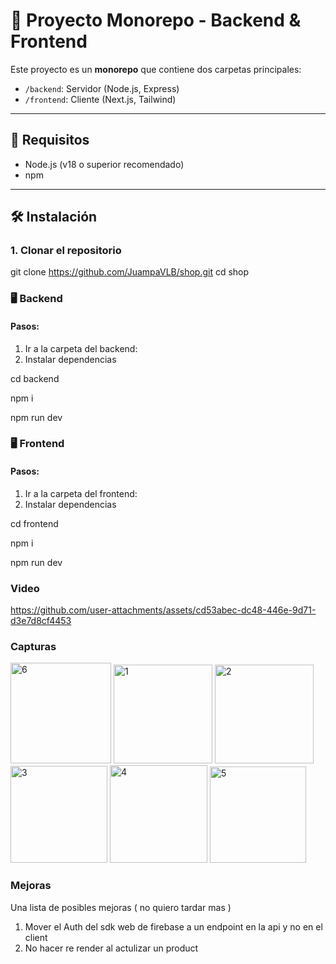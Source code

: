 # 🧩 Proyecto Monorepo - Backend & Frontend

Este proyecto es un **monorepo** que contiene dos carpetas principales:

- `/backend`: Servidor (Node.js, Express)
- `/frontend`: Cliente (Next.js, Tailwind)

---

## 🚀 Requisitos

- Node.js (v18 o superior recomendado)
- npm

---

## 🛠️ Instalación

### 1. Clonar el repositorio

git clone https://github.com/JuampaVLB/shop.git
cd shop

### 🖥️ Backend

#### Pasos:

1. Ir a la carpeta del backend:
2. Instalar dependencias
   
  cd backend

  npm i

  npm run dev

### 🖥️ Frontend

#### Pasos:

1. Ir a la carpeta del frontend:
2. Instalar dependencias
  
  cd frontend

  npm i

  npm run dev

### Video

https://github.com/user-attachments/assets/cd53abec-dc48-446e-9d71-d3e7d8cf4453

### Capturas

<img width="161" alt="6" src="https://github.com/user-attachments/assets/7bffcefd-70dd-4cbd-8f09-d9a41c80b774" />

<img width="158" alt="1" src="https://github.com/user-attachments/assets/84dc7dfb-7cea-4e47-bc12-51fc0478713f" />

<img width="158" alt="2" src="https://github.com/user-attachments/assets/f543f9e5-0f08-4f29-aff9-dea07bb4dc0f" />

<img width="155" alt="3" src="https://github.com/user-attachments/assets/6e2f5ab3-6172-4182-badb-3f50b3a8ac76" />

<img width="156" alt="4" src="https://github.com/user-attachments/assets/1bfe424d-0401-4e95-b792-94c18c1cccf9" />

<img width="154" alt="5" src="https://github.com/user-attachments/assets/34735c0c-4d0a-4047-9d9b-0ddf4f27a442" />

### Mejoras

Una lista de posibles mejoras ( no quiero tardar mas )

1. Mover el Auth del sdk web de firebase a un endpoint en la api y no en el client
2. No hacer re render al actulizar un product







